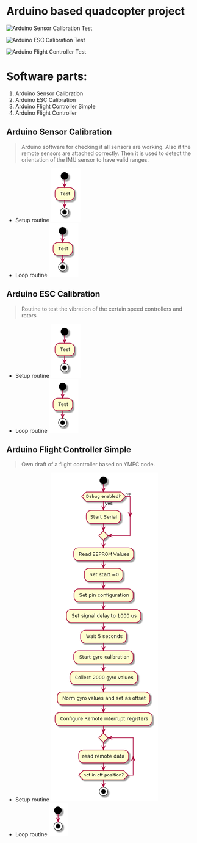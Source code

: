 # Arduino based quadcopter project
![Arduino Sensor Calibration Test](https://github.com/net-attack/drone_controller/actions/workflows/test-setup.yml/badge.svg)

![Arduino ESC Calibration Test](https://github.com/net-attack/drone_controller/actions/workflows/test-calibration.yml/badge.svg)

![Arduino Flight Controller Test](https://github.com/net-attack/drone_controller/actions/workflows/test-controller.yml/badge.svg)






# Software parts:

1. Arduino Sensor Calibration
1. Arduino ESC Calibration
1. Arduino Flight Controller Simple
1. Arduino Flight Controller

## Arduino Sensor Calibration

> Arduino software for checking if all sensors are working. Also if the remote sensors are attached correctly. Then it is used to detect the orientation of the IMU sensor to have valid ranges.
- Setup routine
![PLANTUML diagram of sensor calibration setup](out/arduino_uno_sensor_calibration/setup_uml/arduino_uno_sensor_calibration_setup.png)
- Loop routine
![PLANTUML diagram of sensor calibration setup](out/arduino_uno_sensor_calibration/loop_uml/arduino_uno_sensor_calibration_loop.png)



## Arduino ESC Calibration
> Routine to test the vibration of the certain speed controllers and rotors
- Setup routine
![PLANTUML diagram of esc calibration setup](out/arduino_uno_esc_calibration/setup_uml/arduino_uno_esc_calibration_setup.png)
- Loop routine
![PLANTUML diagram of esc calibration setup](out/arduino_uno_esc_calibration/loop_uml/arduino_uno_esc_calibration_loop.png)



## Arduino Flight Controller Simple
> Own draft of a flight controller based on YMFC code.
- Setup routine
![PLANTUML diagram of esc calibration setup](out/arduino_uno_flight_controller_simple/setup_uml/arduino_uno_flight_controller_simple_setup.png)
- Loop routine
![PLANTUML diagram of esc calibration setup](out/arduino_uno_flight_controller_simple/loop_uml/arduino_uno_flight_controller_simple_loop.png)
